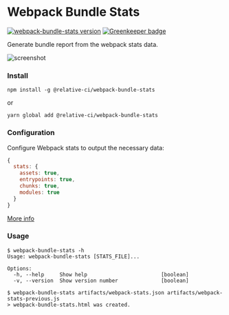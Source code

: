 # Webpack Bundle Stats

[![webpack-bundle-stats version](https://img.shields.io/npm/v/@relative-ci/webpack-bundle-stats.svg)](https://www.npmjs.com/package/@relative-ci/webpack-bundle-stats)
[![Greenkeeper badge](https://badges.greenkeeper.io/relative-ci/webpack-bundle-stats.svg)](https://greenkeeper.io/)

Generate bundle report from the webpack stats data.

![screenshot](https://www.dropbox.com/s/a42peiozy69nq2t/webpack-bundle-stats-screenshot.jpg?raw=1)

### Install

```shell
npm install -g @relative-ci/webpack-bundle-stats
```

or

```shell
yarn global add @relative-ci/webpack-bundle-stats
```

### Configuration

Configure Webpack stats to output the necessary data:

```js
{
  stats: {
    assets: true,
    entrypoints: true,
    chunks: true,
    modules: true
  }
}
```

[More info](https://relative-ci.com/documentation/setup#1-configure-webpack)

### Usage

```shell
$ webpack-bundle-stats -h
Usage: webpack-bundle-stats [STATS_FILE]...

Options:
  -h, --help     Show help                        [boolean]
  -v, --version  Show version number              [boolean]
```

```shell
$ webpack-bundle-stats artifacts/webpack-stats.json artifacts/webpack-stats-previous.js
> webpack-bundle-stats.html was created.
```
